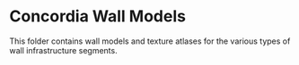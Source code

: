 Concordia Wall Models
=====================

This folder contains wall models and texture atlases for the various types of wall infrastructure segments.
